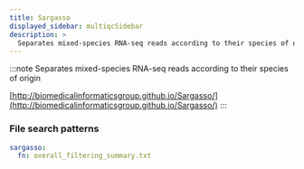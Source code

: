 ```yaml
---
title: Sargasso
displayed_sidebar: multiqcSidebar
description: >
  Separates mixed-species RNA-seq reads according to their species of origin
---
```


<!--
~~~~~ DO NOT EDIT ~~~~~
This file is autogenerated from the MultiQC module python docstring.
Do not edit the markdown, it will be overwritten.

File path for the source of this content: multiqc/modules/sargasso/sargasso.py
~~~~~~~~~~~~~~~~~~~~~~~
-->

:::note
Separates mixed-species RNA-seq reads according to their species of origin

[http://biomedicalinformaticsgroup.github.io/Sargasso/](http://biomedicalinformaticsgroup.github.io/Sargasso/)
:::

### File search patterns

```yaml
sargasso:
  fn: overall_filtering_summary.txt
```
